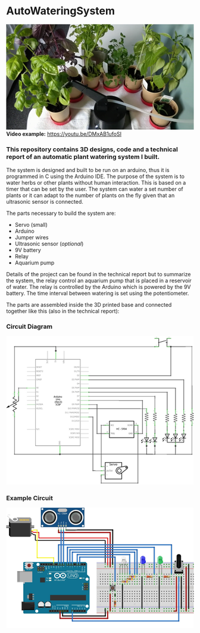 # AutoWateringSystem
![Image of msn-lsn](https://github.com/Sam-Jarvis/AutoWateringSystem/blob/master/ImagesForDocumentation/AutoWaterer.png?raw=true)<br>
__Video example:__ https://youtu.be/DMxAB1ufoSI<br>

### This repository contains 3D designs, code and a technical report of an automatic plant watering system I built.<br>

The system is designed and built to be run on an arduino, thus it is programmed in C using the Arduino IDE. The purpose of the system is to water herbs or other plants without human interaction. This is based on a timer that can be set by the user. The system can water a set number of plants or it can adapt to the number of plants on the fly given that an ultrasonic sensor is connected.<br>

The parts necessary to build the system are:
* Servo (small)
* Arduino
* Jumper wires
* Ultrasonic sensor (_optional_)
* 9V battery
* Relay
* Aquarium pump

Details of the project can be found in the technical report but to summarize the system, the relay control an aquarium pump that is placed in a reservoir of water. The relay is controlled by the Arduino which is powered by the 9V battery. The time interval between watering is set using the potentiometer.<br>  

The parts are assembled inside the 3D printed base and connected together like this (also in the technical report):
### Circuit Diagram
![Image of msn-lsn](https://github.com/Sam-Jarvis/AutoWateringSystem/blob/master/ImagesForDocumentation/CircuitDiagram.png?raw=true)<br>

### Example Circuit
![Image of msn-lsn](https://github.com/Sam-Jarvis/AutoWateringSystem/blob/master/ImagesForDocumentation/CircuitExample.png?raw=true)<br>
